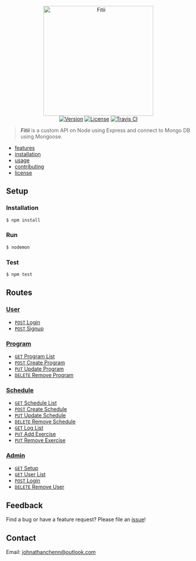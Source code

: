 <p align="center">
  <img href="https://johnathanachen.github.io/Fitii/" src="https://raw.githubusercontent.com/johnathanachen/Fitii/master/docs/logo.png" width="300" alt="Fitii">
  <br>
  <a href="#"><img src="https://img.shields.io/badge/npm-v1.0.0-42b983.svg" alt="Version"></a>
  <a href="#"><img src="https://img.shields.io/badge/license-MIT-blue.svg" alt="License"></a>
  <a href="#"><img src="https://img.shields.io/badge/build-passing-brightgreen.svg" alt="Travis CI"></a>
</p>

> ***Fitii*** is a custom API on Node using Express and connect to Mongo DB using Mongoose.

- [features](#features)
- [installation](#installation)
- [usage](#usage)
- [contributing](#contributing)
- [license](#license)

## Setup

### Installation

```js
$ npm install
```

### Run

```js
$ nodemon
```

### Test

```js
$ npm test
```

## Routes

### [User](user/readme.md)
- [```POST``` Login](user/POST_login.md)
- [```POST``` Signup](user/POST_signup.md)

### [Program](program/readme.md)
- [```GET``` Program List](program/GET_list.md)
- [```POST``` Create Program](program/POST_create.md)
- [```PUT``` Update Program](program/UPDATE_program.md)
- [```DELETE``` Remove Program](program/REMOVE_program.md)

### [Schedule](schedule/readme.md)
- [```GET``` Schedule List](schedule/GET_list.md)
- [```POST``` Create Schedule](schedule/CREATE_schedule.md)
- [```PUT``` Update Schedule](schedule/UPDATE_schedule.md)
- [```DELETE``` Remove Schedule](schedule/REMOVE_schedule.md)
- [```GET``` Log List](schedule/GET_logs_list.md)
- [```PUT``` Add Exercise](schedule/CREATE_logs_exercise.md)
- [```PUT``` Remove Exercise](schedule/REMOVE_logs_exercise.md)

### [Admin](README.md)
- [```GET``` Setup](admin/GET_setup.md)
- [```GET``` User List](admin/GET_user_list.md)
- [```POST``` Login](admin/POST_login.md)
- [```DELETE``` Remove User](admin/REMOVE_user.md)

## Feedback
Find a bug or have a feature request? Please file an <a href="https://github.com/johnathanachen/FitnessAPI/issues" targe="_blank">issue</a>!

## Contact
Email: [johnathanchenn@outlook.com](mailto:johnathanchenn@outlook.com)

